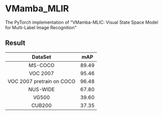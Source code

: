 # VMamba_MLIR
 The PyTorch implementation of "VMamba-MLIC: Visual State Space Model for Multi-Label Image Recognition"


## Result
|DataSet                   | mAP | 
|:----:                    | :----: |
|MS-COCO                   |  89.49 |
|VOC 2007                  |  95.46 |
|VOC 2007 pretrain on COCO |  96.48 |
|NUS-WIDE                  |  67.80 |
|VG500                     |  39.60 |
|CUB200                    |  37.35 |  